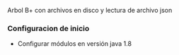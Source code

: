 Arbol B+ con archivos en disco y lectura de archivo json

### Configuracion de inicio

* Configurar módulos en versión java 1.8
